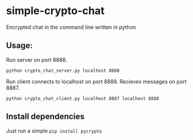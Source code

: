 # simple-crypto-chat
Encrypted chat in the command line written in python

## Usage:

Run server on port 8888.
```
python crypto_chat_server.py localhost 8888
```
Run client connects to localhost on port 8888. Recieves messages on port 8887.

```
python crypto_chat_client.py localhost 8887 localhost 8888
```

## Install dependencies

Just run a simple `pip install pycrypto`
